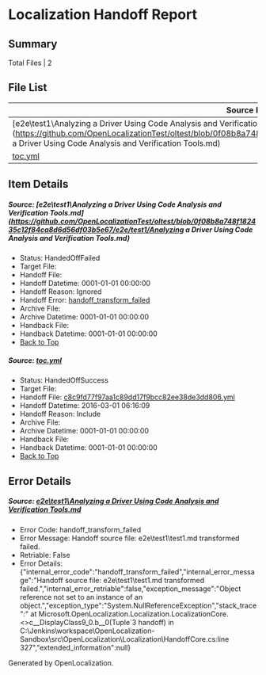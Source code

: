 # <a name='report-top'></a> Localization Handoff Report

## Summary
 Total Files | 2

## File List
 Source File | Status | Details 
 ----------- | ------ | ------- 
 [e2e\test1\Analyzing a Driver Using Code Analysis and Verification Tools.md](https://github.com/OpenLocalizationTest/oltest/blob/0f08b8a748f182435c12f84ca8d6d56df03b5e67/e2e/test1/Analyzing a Driver Using Code Analysis and Verification Tools.md) | HandedOffFailed | [Details](#0b3ee6df3f0d18a76ffbbd3f9ca61f0a2b9efc396)
 [toc.yml](https://github.com/OpenLocalizationTest/oltest/blob/0f08b8a748f182435c12f84ca8d6d56df03b5e67/toc.yml) | HandedOffSuccess | [Details](#c8c9fd77f97aa1c89dd17f9bcc82ee38de3dd80615)

## Item Details
##### <a name='0b3ee6df3f0d18a76ffbbd3f9ca61f0a2b9efc396'></a> Source: [e2e\test1\Analyzing a Driver Using Code Analysis and Verification Tools.md](https://github.com/OpenLocalizationTest/oltest/blob/0f08b8a748f182435c12f84ca8d6d56df03b5e67/e2e/test1/Analyzing a Driver Using Code Analysis and Verification Tools.md)
* Status: HandedOffFailed
* Target File: 
* Handoff File: 
* Handoff Datetime: 0001-01-01 00:00:00
* Handoff Reason: Ignored
* Handoff Error: [handoff_transform_failed](#0b3ee6df3f0d18a76ffbbd3f9ca61f0a2b9efc396handoff_transform_failed)
* Archive File: 
* Archive Datetime: 0001-01-01 00:00:00
* Handback File: 
* Handback Datetime: 0001-01-01 00:00:00
* [Back to Top](#report-top)

##### <a name='c8c9fd77f97aa1c89dd17f9bcc82ee38de3dd80615'></a> Source: [toc.yml](https://github.com/OpenLocalizationTest/oltest/blob/0f08b8a748f182435c12f84ca8d6d56df03b5e67/toc.yml)
* Status: HandedOffSuccess
* Target File: 
* Handoff File: [c8c9fd77f97aa1c89dd17f9bcc82ee38de3dd806.yml](https://github.com/OpenLocalizationTestOrg/olhandoff/blob/9c4e8327d1d49bca58475e3fdf8be038d9cd91c2/ol-handoff/OpenLocalizationTestOrg/oltest.zh-cn/master/c8c9fd77f97aa1c89dd17f9bcc82ee38de3dd806.yml)
* Handoff Datetime: 2016-03-01 06:16:09
* Handoff Reason: Include
* Archive File: 
* Archive Datetime: 0001-01-01 00:00:00
* Handback File: 
* Handback Datetime: 0001-01-01 00:00:00
* [Back to Top](#report-top)


## Error Details
##### <a name='0b3ee6df3f0d18a76ffbbd3f9ca61f0a2b9efc396handoff_transform_failed'></a> Source: [e2e\test1\Analyzing a Driver Using Code Analysis and Verification Tools.md](#0b3ee6df3f0d18a76ffbbd3f9ca61f0a2b9efc396)
* Error Code: handoff_transform_failed
* Error Message: Handoff source file: e2e\test1\test1.md transformed failed.
* Retriable: False
* Error Details: {"internal_error_code":"handoff_transform_failed","internal_error_message":"Handoff source file: e2e\\test1\\test1.md transformed failed.","internal_error_retriable":false,"exception_message":"Object reference not set to an instance of an object.","exception_type":"System.NullReferenceException","stack_trace":"   at Microsoft.OpenLocalization.Localization.LocalizationCore.<>c__DisplayClass9_0.<GetHandoffFiles>b__0(Tuple`3 handoff) in C:\\Jenkins\\workspace\\OpenLocalization-Sandbox\\src\\OpenLocalization\\Localization\\HandoffCore.cs:line 327","extended_information":null}


Generated by OpenLocalization.
